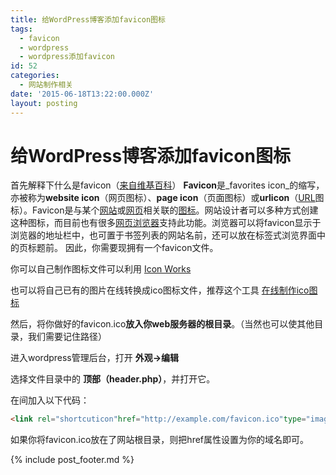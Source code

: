 ```yaml
---
title: 给WordPress博客添加favicon图标
tags:
  - favicon
  - wordpress
  - wordpress添加favicon
id: 52
categories:
  - 网站制作相关
date: '2015-06-18T13:22:00.000Z'
layout: posting
---
```


# 给WordPress博客添加favicon图标

首先解释下什么是favicon（[来自维基百科](https://zh.wikipedia.org/wiki/Favicon)） **Favicon**是_favorites icon_的缩写，亦被称为**website icon**（网页图标）、**page icon**（页面图标）或**urlicon**（[URL](https://zh.wikipedia.org/wiki/URL)图标）。Favicon是与某个[网站](https://zh.wikipedia.org/wiki/%E7%BD%91%E7%AB%99)或[网页](https://zh.wikipedia.org/wiki/%E7%BD%91%E9%A1%B5)相关联的[图标](https://zh.wikipedia.org/wiki/%E5%9B%BE%E6%A0%87)。网站设计者可以多种方式创建这种图标，而目前也有很多[网页浏览器](https://zh.wikipedia.org/wiki/%E7%BD%91%E9%A1%B5%E6%B5%8F%E8%A7%88%E5%99%A8)支持此功能。浏览器可以将favicon显示于浏览器的地址栏中，也可置于书签列表的网站名前，还可以放在标签式浏览界面中的页标题前。 因此，你需要现拥有一个favicon文件。

你可以自己制作图标文件可以利用 [Icon Works](http://icon-works.com/)

也可以将自己已有的图片在线转换成ico图标文件，推荐这个工具 [在线制作ico图标](http://www.bitbug.net/)

然后，将你做好的favicon.ico**放入你web服务器的根目录**。（当然也可以使其他目录，我们需要记住路径）

进入wordpress管理后台，打开 **外观->编辑**

选择文件目录中的 **顶部（header.php）**，并打开它。

在<head></head>间加入以下代码：

```html
<link rel="shortcuticon"href="http://example.com/favicon.ico"type="image/vnd.microsoft.icon"></span> ****<link rel="icon" href="http://example.com/favicon.ico" type="image/vnd.microsoft.icon**"</span>></span></span>
```

如果你将favicon.ico放在了网站根目录，则把href属性设置为你的域名即可。



{% include post_footer.md %}